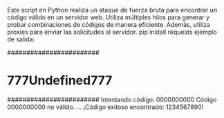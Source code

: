 Este script en Python realiza un ataque de fuerza bruta para encontrar un código válido en un servidor web. Utiliza múltiples hilos para generar y probar combinaciones de códigos de manera eficiente. Además, utiliza proxies para enviar las solicitudes al servidor. pip install requests
ejemplo de salida: 

########################
#    777Undefined777    #
########################
Intentando código: 0000000000
Código 0000000000 no válido.
...
¡Código exitoso encontrado: 1234567890!


